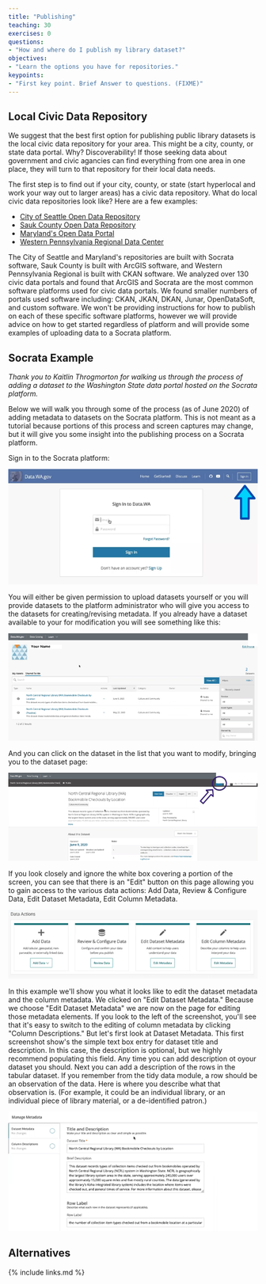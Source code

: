 ```yaml
---
title: "Publishing"
teaching: 30
exercises: 0
questions:
- "How and where do I publish my library dataset?"
objectives:
- "Learn the options you have for repositories."
keypoints:
- "First key point. Brief Answer to questions. (FIXME)"
---
```

## Local Civic Data Repository

We suggest that the best first option for publishing public library datasets is the local civic data repository for your area. This might be a city, county, or state data portal. Why? Discoverability! If those seeking data about government and civic agancies can find everything from one area in one place, they will turn to that repository for their local data needs. 

The first step is to find out if your city, county, or state (start hyperlocal and work your way out to larger areas) has a civic data repository. What do local civic data repositories look like? Here are a few examples:

- [City of Seattle Open Data Repository](https://data.seattle.gov/)
- [Sauk County Open Data Repository](https://data-saukgis.opendata.arcgis.com/)
- [Maryland's Open Data Portal](https://opendata.maryland.gov/)
- [Western Pennsylvania Regional Data Center](http://www.wprdc.org/)

The City of Seattle and Maryland's repositories are built with Socrata software, Sauk County is built with ArcGIS software, and Western Pennsylvania Regional is built with CKAN software. We analyzed over 130 civic data portals and found that ArcGIS and Socrata are the most common software platforms used for civic data portals. We found smaller numbers of portals used software including: CKAN, JKAN, DKAN, Junar, OpenDataSoft, and custom software. We won't be providing instructions for how to publish on each of these specific software platforms, however we will provide advice on how to get started regardless of platform and will provide some examples of uploading data to a Socrata platform.

## Socrata Example

*Thank you to Kaitlin Throgmorton for walking us through the process of adding a dataset to the Washington State data portal hosted on the Socrata platform.*

Below we will walk you through some of the process (as of June 2020) of adding metadata to datasets on the Socrata platform. This is not meant as a tutorial because portions of this process and screen captures may change, but it will give you some insight into the publishing process on a Socrata platform. 

Sign in to the Socrata platform:

![Screenshot of Socrata Sign In Page](https://raw.githubusercontent.com/OpenDataLiteracy/Prepare_Publish_Library_Data/gh-pages/assets/img/SocrataSignIn.png)

You will either be given permission to upload datasets yourself or you will provide datasets to the platform administrator who will give you access to the datasets for creating/revising metadata. If you already have a dataset available to your for modification you will see something like this:

![Screenshot of Socrata Datasets Profile Page](https://raw.githubusercontent.com/OpenDataLiteracy/Prepare_Publish_Library_Data/gh-pages/assets/img/SocrataDatasetsProfile.png)

And you can click on the dataset in the list that you want to modify, bringing you to the dataset page:

![Screenshot of a Dataset Page](https://raw.githubusercontent.com/OpenDataLiteracy/Prepare_Publish_Library_Data/gh-pages/assets/img/SocrataDatasetEdit.png)

If you look closely and ignore the white box covering a portion of the screen, you can see that there is an "Edit" button on this page allowing you to gain access to the various data actions: Add Data, Review & Configure Data, Edit Dataset Metadata, Edit Column Metadata. 

![Screenshot of a Metadata Management Page](https://raw.githubusercontent.com/OpenDataLiteracy/Prepare_Publish_Library_Data/gh-pages/assets/img/SocrataDataActions.png)

In this example we'll show you what it looks like to edit the dataset metadata and the column metadata. We clicked on "Edit Dataset Metadata." Because we choose "Edit Dataset Metadata" we are now on the page for editing those metadata elements. If you look to the left of the screenshot, you'll see that it's easy to switch to the editing of column metadata by clicking "Column Descriptions." But let's first look at Dataset Metadata. This first screenshot show's the simple text box entry for dataset title and description. In this case, the description is optional, but we highly recommend populating this field. Any time you can add description ot oyour dataset you should. Next you can add a description of the rows in the tabular dataset. If you remember from the tidy data module, a row should be an observation of the data. Here is where you describe what that observation is. (For example, it could be an individual library, or an individual piece of library material, or a de-identified patron.)

![Screenshot of Dataset Metadata Management Page for Title and Row](https://raw.githubusercontent.com/OpenDataLiteracy/Prepare_Publish_Library_Data/gh-pages/assets/img/SocrataManageMetadataTitleRow.png)


## Alternatives

{% include links.md %}

